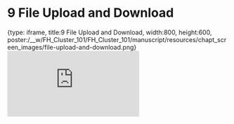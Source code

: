 # 9 File Upload and Download
 
{type: iframe, title:9 File Upload and Download, width:800, height:600, poster:/__w/FH_Cluster_101/FH_Cluster_101/manuscript/resources/chapt_screen_images/file-upload-and-download.png}
![](https://hutchdatascience.org/FH_Cluster_101/file-upload-and-download.html)
 

 
